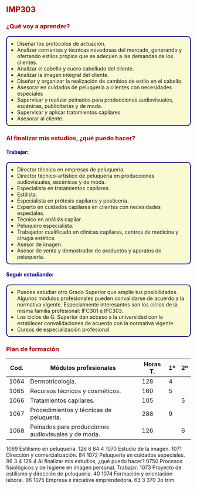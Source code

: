 <style>
h3, h2 {
  color: #AA0000;
}
h4 {
  color: navy;
}

ul {
  padding: 10px;
  padding-left: 2em;
  border: 2px solid navy;
  border-radius: 10px;
  background-color: lightgoldenrodyellow;
}
</style>
## IMP303
### ¿Qué voy a aprender?

- Diseñar los protocolos de actuación.
- Analizar corrientes y técnicas novedosas del mercado, generando y ofertando estilos propios que se adecuen a las demandas de los clientes.
- Analizar el cabello y cuero cabelludo del cliente.
- Analizar la imagen integral del cliente.
- Diseñar y organizar la realización de cambios de estilo en el cabello.
- Asesorar en cuidados de peluquería a clientes con necesidades especiales
- Supervisar y realizar peinados para producciones audiovisuales, escénicas, publicitarias y de moda.
- Supervisar y aplicar tratamientos capilares.
- Asesorar al cliente.

### Al finalizar mis estudios, ¿qué puedo hacer?

#### Trabajar:

- Director técnico en empresas de peluquería.
- Director técnico-artístico de peluquería en producciones audiovisuales, escénicas y de moda.
- Especialista en tratamientos capilares.
- Estilista.
- Especialista en prótesis capilares y posticería.
- Experto en cuidados capilares en clientes con necesidades especiales.
- Técnico en análisis capilar.
- Peluquero especialista.
- Trabajador cualificado en clínicas capilares, centros de medicina y cirugía estética.
- Asesor de imagen.
- Asesor de venta y demostrador de productos y aparatos de peluquería.

#### Seguir estudiando:

- Puedes estudiar otro Grado Superior que amplíe tus posibilidades. Algunos módulos profesionales pueden convalidarse de acuerdo a la normativa vigente. Especialmente interesantes son los ciclos de la misma familia profesional: IFC301 e IFC303.
- Los ciclos de G. Superior dan acceso a la universidad con la establecer convalidaciones de acuerdo con la normativa vigente.
- Cursos de especialización profesional.

### Plan de formación

|Cod.|Módulos profesionales|Horas T.|1º | 2º |
|---|---|---|---|---|
|1064 | Dermotricología. | 128 | 4 | |
|1065 | Recursos técnicos y cosméticos. | 160 | 5 | |
|1066 | Tratamientos capilares. | 105 || 5 |
|1067 | Procedimientos y técnicas de peluquería. | 288 | 9 | |
|1068 | Peinados para producciones audiovisuales y de moda. |126| |6 |

1069 Estilismo en peluquería. 126 6
84 4
1070 Estudio de la imagen.
1071 Dirección y comercialización. 84 1072 Peluquería en cuidados especiales. 96 3
4
128 4
Al finalizar mis estudios, ¿qué puedo hacer? 0750 Procesos fisiológicos y de higiene en imagen personal. Trabajar: 1073 Proyecto de estilismo y dirección de peluquería. 40 1074 Formación y orientación laboral. 96 1075 Empresa e iniciativa emprendedora. 63 3
370 3o trim.